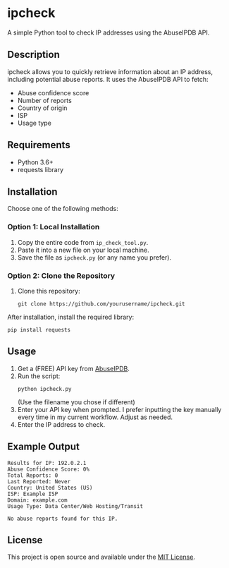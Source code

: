 # ipcheck

A simple Python tool to check IP addresses using the AbuseIPDB API.

## Description

ipcheck allows you to quickly retrieve information about an IP address, including potential abuse reports. It uses the AbuseIPDB API to fetch:

- Abuse confidence score
- Number of reports
- Country of origin
- ISP
- Usage type

## Requirements

- Python 3.6+
- requests library

## Installation

Choose one of the following methods:

### Option 1: Local Installation

1. Copy the entire code from `ip_check_tool.py`.
2. Paste it into a new file on your local machine.
3. Save the file as `ipcheck.py` (or any name you prefer).

### Option 2: Clone the Repository

1. Clone this repository:
   ```
   git clone https://github.com/yourusername/ipcheck.git
   ```

After installation, install the required library:
```
pip install requests
```

## Usage

1. Get a (FREE) API key from [AbuseIPDB](https://www.abuseipdb.com/).
2. Run the script:
   ```
   python ipcheck.py
   ```
   (Use the filename you chose if different)
3. Enter your API key when prompted. I prefer inputting the key manually every time in my current workflow. Adjust as needed.
5. Enter the IP address to check.

## Example Output

```
Results for IP: 192.0.2.1
Abuse Confidence Score: 0%
Total Reports: 0
Last Reported: Never
Country: United States (US)
ISP: Example ISP
Domain: example.com
Usage Type: Data Center/Web Hosting/Transit

No abuse reports found for this IP.
```

## License

This project is open source and available under the [MIT License](LICENSE).
